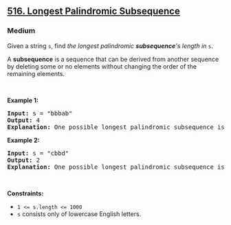 <h2><a href = "https://leetcode.com/problems/longest-palindromic-subsequence/">516. Longest Palindromic Subsequence</a></h2><h3>Medium</h3>

<div class="_1l1MA" data-track-load="qd_description_content"><p>Given a string <code>s</code>, find <em>the longest palindromic <strong>subsequence</strong>'s length in</em> <code>s</code>.</p>

<p>A <strong>subsequence</strong> is a sequence that can be derived from another sequence by deleting some or no elements without changing the order of the remaining elements.</p>

<p>&nbsp;</p>
<p><strong class="example">Example 1:</strong></p>

<pre><strong>Input:</strong> s = "bbbab"
<strong>Output:</strong> 4
<strong>Explanation:</strong> One possible longest palindromic subsequence is "bbbb".
</pre>

<p><strong class="example">Example 2:</strong></p>

<pre><strong>Input:</strong> s = "cbbd"
<strong>Output:</strong> 2
<strong>Explanation:</strong> One possible longest palindromic subsequence is "bb".
</pre>

<p>&nbsp;</p>
<p><strong>Constraints:</strong></p>

<ul>
	<li><code>1 &lt;= s.length &lt;= 1000</code></li>
	<li><code>s</code> consists only of lowercase English letters.</li>
</ul>
</div>
